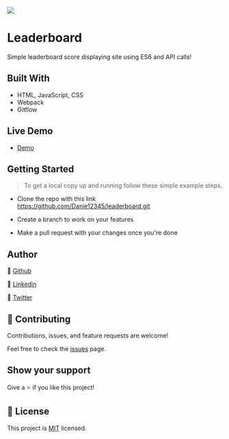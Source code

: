 ![](https://img.shields.io/badge/Microverse-blueviolet)

# Leaderboard

Simple leaderboard score displaying site using ES6 and API calls!

## Built With

- HTML, JavaScript, CSS
- Webpack
- Gitflow

## Live Demo

- [Demo](https://danie12345.github.io/leaderboard/dist/)

## Getting Started

> To get a local copy up and running follow these simple example steps.

- Clone the repo with this link https://github.com/Danie12345/leaderboard.git

- Create a branch to work on your features

- Make a pull request with your changes once you're done

## Author

👤 [Github](https://github.com/Danie12345)

👤 [Linkedin](https://www.linkedin.com/in/daniel-malo-75218a192/)

👤 [Twitter](https://twitter.com/DanielMalo_v4)

## 🤝 Contributing

Contributions, issues, and feature requests are welcome!

Feel free to check the [issues](https://github.com/Danie12345/leaderboard/issues) page.

## Show your support

Give a ⭐️ if you like this project!

## 📝 License

This project is [MIT](https://github.com/git/git-scm.com/blob/main/MIT-LICENSE.txt) licensed.
